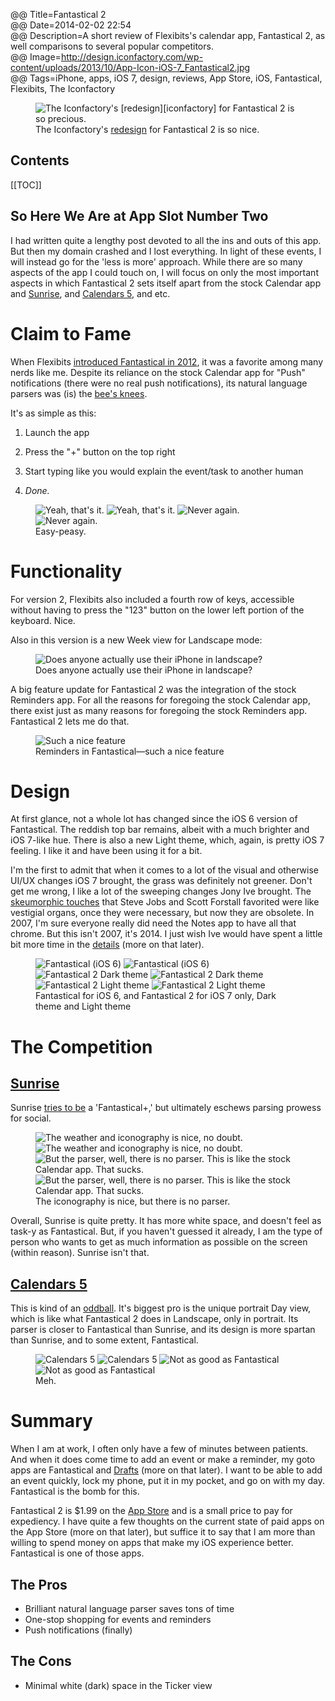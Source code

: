 @@ Title=Fantastical 2  
@@ Date=2014-02-02 22:54  
@@ Description=A short review of Flexibits's calendar app, Fantastical 2, as well comparisons to several popular competitors.  
@@ Image=http://design.iconfactory.com/wp-content/uploads/2013/10/App-Icon-iOS-7_Fantastical2.jpg  
@@ Tags=iPhone, apps, iOS 7, design, reviews, App Store, iOS, Fantastical, Flexibits, The Iconfactory  

<!-- LazyLoad -->
<!-- http://www.appelsiini.net/projects/lazyload -->
<script src="/js/lazyload.js"></script>
<script type="text/javascript" charset="utf-8">
	$(function() {
		$("img.lazy").show().lazyload({
			effect: "fadeIn"
		});
	});
</script>

<figure>
	<img src="http://design.iconfactory.com/wp-content/uploads/2013/10/App-Icon-iOS-7_Fantastical2.jpg" alt="The Iconfactory's [redesign][iconfactory] for Fantastical 2 is so precious.">
	<figcaption>The Iconfactory's <a href="http://design.iconfactory.com/fantastical-2-for-ios-7/" />redesign</a> for Fantastical 2 is so nice.</figcaption>
</figure>

<h2>Contents</h2>

[[TOC]]
  
## So Here We Are at App Slot Number Two

I had written quite a lengthy post devoted to all the ins and outs of this app. But then my domain crashed and I lost everything. In light of these events, I will instead go for the 'less is more' approach. While there are so many aspects of the app I could touch on, I will focus on only the most important aspects in which Fantastical 2 sets itself apart from the stock Calendar app and [Sunrise][sunrise], and [Calendars 5][readdle], and etc.

# Claim to Fame

When Flexibits [introduced Fantastical in 2012][macworld], it was a favorite among many nerds like me. Despite its reliance on the stock Calendar app for "Push" notifications (there were no real push notifications), its natural language parsers was (is) the [bee's knees][macstories]. 

It's as simple as this:

1. Launch the app

2. Press the "+" button on the top right

3. Start typing like you would explain the event/task to another human

4. *Done.*

<figure class="inlinetwo">
	<img class="screenshot lazy" data-original="http://d.pr/i/1dddh+" alt="Yeah, that's it.">
		<noscript><img class="screenshot" src="http://d.pr/i/1dddh+" alt="Yeah, that's it."></noscript>
	<img class="screenshot lazy" data-original="http://d.pr/i/1aiHr+" alt="Never again.">
		<noscript><img class="screenshot" src="http://d.pr/i/1aiHr+" alt="Never again."></noscript>
	<figcaption>Easy-peasy.</figcaption>
</figure>

# Functionality

For version 2, Flexibits also included a fourth row of keys, accessible without having to press the "123" button on the lower left portion of the keyboard. Nice.

Also in this version is a new Week view for Landscape mode:

<figure class="iphone">
	<img class="screenshot" src="http://d.pr/i/BNnH+" alt="Does anyone actually use their iPhone in landscape?">
	<figcaption>Does anyone actually use their iPhone in landscape?</figcaption>
</figure>

A big feature update for Fantastical 2 was the integration of the stock Reminders app. For all the reasons for foregoing the stock Calendar app, there exist just as many reasons for foregoing the stock Reminders app. Fantastical 2 lets me do that.

<figure class="iphone" />
	<img class="screenshot" src="http://d.pr/i/15UTy+" alt="Such a nice feature">
	<figcaption>Reminders in Fantastical&mdash;such a nice feature</figcaption>
</figure>

# Design

At first glance, not a whole lot has changed since the iOS 6 version of Fantastical. The reddish top bar remains, albeit with a much brighter and iOS 7-like hue. There is also a new Light theme, which, again, is pretty iOS 7 feeling. I like it and have been using it for a bit. 

I'm the first to admit that when it comes to a lot of the visual and otherwise UI/UX changes iOS 7 brought, the grass was definitely not greener. Don't get me wrong, I like a lot of the sweeping changes Jony Ive brought. The [skeumorphic touches][cultofmac] that Steve Jobs and Scott Forstall favorited were like vestigial organs, once they were necessary, but now they are obsolete. In 2007, I'm sure everyone really did need the Notes app to have all that chrome. But this isn't 2007, it's 2014. I just wish Ive would have spent a little bit more time in the [details][tumblr] (more on that later). 

<figure class="inlinethree">
	<img class="screenshot lazy" data-original="http://d.pr/i/A7lR+" alt="Fantastical (iOS 6)">
		<noscript><img class="screenshot" src="http://d.pr/i/A7lR" alt="Fantastical (iOS 6)"></noscript>
	<img class="screenshot lazy" data-original="http://d.pr/i/SumY+" alt="Fantastical 2 Dark theme">
		<noscript><img class="screenshot" src="http://d.pr/i/SumY+" alt="Fantastical 2 Dark theme"></noscript>
	<img class="screenshot lazy" data-original="http://d.pr/i/MzGi+" alt="Fantastical 2 Light theme">
		<noscript><img class="screenshot" src="http://d.pr/i/MzGi+" alt="Fantastical 2 Light theme"></noscript>
	<figcaption>Fantastical for iOS 6, and Fantastical 2 for iOS 7 only, Dark theme and Light theme</figcaption>
</figure>

# The Competition

## [Sunrise](http://www.sunrise.am/)
Sunrise [tries to be](Http://www.idownloadblog.com/2014/01/09/Sunrise-Calendar-Ipad/) a 'Fantastical+,' but ultimately eschews parsing prowess for social. 

<figure class="inlinetwo">
	<img class="screenshot lazy" data-original="http://d.pr/i/15enF+" alt="The weather and iconography is nice, no doubt.">
		<noscript><img class="screenshot" src="http://d.pr/i/15enF+" alt="The weather and iconography is nice, no doubt."></noscript>
	<img class="screenshot lazy" data-original="http://d.pr/i/1aRkU+" alt="But the parser, well, there is no parser. This is like the stock Calendar app. That sucks.">
		<noscript><img class="screenshot" src="http://d.pr/i/1aRkU" alt="But the parser, well, there is no parser. This is like the stock Calendar app. That sucks."></noscript>
	<figcaption>The iconography is nice, but there is no parser.</figcaption>
</figure>

Overall, Sunrise is quite pretty. It has more white space, and doesn't feel as task-y as Fantastical. But, if you haven't guessed it already, I am the type of person who wants to get as much information as possible on the screen (within reason). Sunrise isn't that. 

## [Calendars 5][readdle]

This is kind of an [oddball][macstories 2]. It's biggest pro is the unique portrait Day view, which is like what Fantastical 2 does in Landscape, only in portrait. Its parser is closer to Fantastical than Sunrise, and its design is more spartan than Sunrise, and to some extent, Fantastical.

<figure class="inlinetwo">
	<img class="screenshot lazy" data-original="http://d.pr/i/18doD+" alt="Calendars 5">
		<noscript><img class="screenshot" src="http://d.pr/i/18doD+" alt="Calendars 5"></noscript>
	<img class="screenshot lazy" data-original="http://d.pr/i/1dpEy+" alt="Not as good as Fantastical">
		<noscript><img class="screenshot" src="http://d.pr/i/1dpEy+" alt="Not as good as Fantastical"></noscript>
	<figcaption>Meh.</figcaption>
</figure>

# Summary

When I am at work, I often only have a few of minutes between patients. And when it does come time to add an event or make a reminder, my goto apps are Fantastical and [Drafts][agiletortoise] (more on that later). I want to be able to add an event quickly, lock my phone, put it in my pocket, and go on with my day. Fantastical is the bomb for this. 

Fantastical 2 is $1.99 on the [App Store][apple] and is a small price to pay for expediency. I have quite a few thoughts on the current state of paid apps on the App Store (more on that later), but suffice it to say that I am more than willing to spend money on apps that make my iOS experience better. Fantastical is one of those apps.

## The Pros

* Brilliant natural language parser saves tons of time
* One-stop shopping for events and reminders
* Push notifications (finally)

## The Cons

* Minimal white (dark) space in the Ticker view

[agiletortoise]: http://agiletortoise.com/drafts/
[apple]: https://itunes.apple.com/us/app/fantastical-2-calendar-reminders/id718043190?at=1l3vx9s
[cultofmac]: http://www.cultofmac.com/189707/steve-jobs-himself-is-responsible-for-calendar-and-game-centers-hideous-skeuomorphic-designs/
[iconfactory]: http://design.iconfactory.com/fantastical-2-for-ios-7/
[macstories]: http://www.macstories.net/reviews/fantastical-for-iphone-review/
[macstories 2]: http://www.macstories.net/Reviews/Calendars-5-Review/
[macworld]: http://www.macworld.com/article/2017389/review-fantastical-for-iphone-shines-despite-ios-caused-limitations.html
[readdle]: http://readdle.com/products/calendars5/
[sunrise]: http://www.sunrise.am/
[tumblr]: http://ios7fail.tumblr.com/